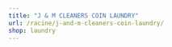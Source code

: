```yaml
---
title: "J & M CLEANERS COIN LAUNDRY"
url: /racine/j-and-m-cleaners-coin-laundry/
shop: laundry
---
```

